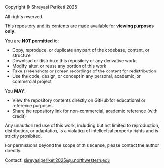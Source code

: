 
Copyright © Shreyasi Periketi 2025

All rights reserved.

This repository and its contents are made available for **viewing purposes only**.

You are **NOT permitted** to:

- Copy, reproduce, or duplicate any part of the codebase, content, or structure
- Download or distribute this repository or any derivative works
- Modify, alter, or reuse any portion of this work
- Take screenshots or screen recordings of the content for redistribution
- Use the code, design, or concept in any personal, academic, or commercial project

You **MAY**:

- View the repository contents directly on GitHub for educational or reference purposes
- Share the repository link for non-commercial, academic reference (with credit)

Any unauthorized use of this work, including but not limited to reproduction, distribution, or adaptation, is a violation of intellectual property rights and is strictly prohibited.

For permissions beyond the scope of this license, please contact the author directly.

Contact: shreyasiperiketi2025@u.northwestern.edu
